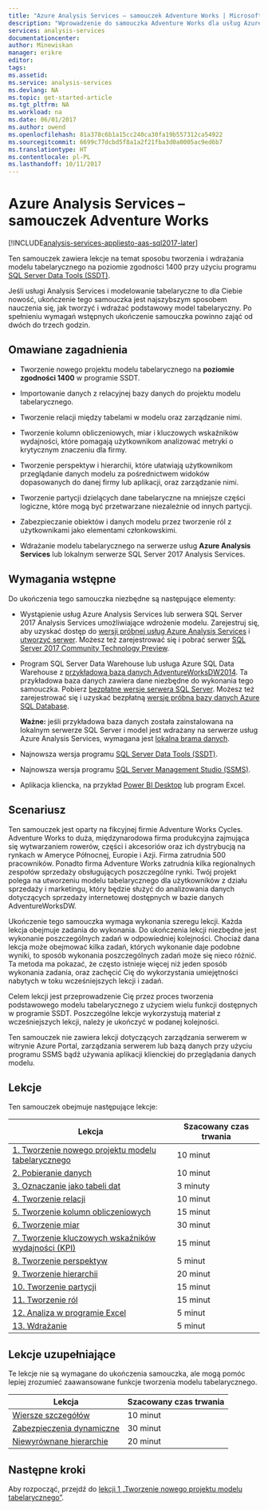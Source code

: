```yaml
---
title: "Azure Analysis Services — samouczek Adventure Works | Microsoft Docs"
description: "Wprowadzenie do samouczka Adventure Works dla usług Azure Analysis Services"
services: analysis-services
documentationcenter: 
author: Minewiskan
manager: erikre
editor: 
tags: 
ms.assetid: 
ms.service: analysis-services
ms.devlang: NA
ms.topic: get-started-article
ms.tgt_pltfrm: NA
ms.workload: na
ms.date: 06/01/2017
ms.author: owend
ms.openlocfilehash: 81a378c6b1a15cc240ca30fa19b557312ca54922
ms.sourcegitcommit: 6699c77dcbd5f8a1a2f21fba3d0a0005ac9ed6b7
ms.translationtype: HT
ms.contentlocale: pl-PL
ms.lasthandoff: 10/11/2017
---
```

# <a name="azure-analysis-services---adventure-works-tutorial"></a>Azure Analysis Services – samouczek Adventure Works

[!INCLUDE[analysis-services-appliesto-aas-sql2017-later](../../../includes/analysis-services-appliesto-aas-sql2017-later.md)]

Ten samouczek zawiera lekcje na temat sposobu tworzenia i wdrażania modelu tabelarycznego na poziomie zgodności 1400 przy użyciu programu [SQL Server Data Tools (SSDT)](https://docs.microsoft.com/sql/ssdt/download-sql-server-data-tools-ssdt).  

Jeśli usługi Analysis Services i modelowanie tabelaryczne to dla Ciebie nowość, ukończenie tego samouczka jest najszybszym sposobem nauczenia się, jak tworzyć i wdrażać podstawowy model tabelaryczny. Po spełnieniu wymagań wstępnych ukończenie samouczka powinno zająć od dwóch do trzech godzin.  
  
## <a name="what-you-learn"></a>Omawiane zagadnienia   
  
-   Tworzenie nowego projektu modelu tabelarycznego na **poziomie zgodności 1400** w programie SSDT.
  
-   Importowanie danych z relacyjnej bazy danych do projektu modelu tabelarycznego.  
  
-   Tworzenie relacji między tabelami w modelu oraz zarządzanie nimi.  
  
-   Tworzenie kolumn obliczeniowych, miar i kluczowych wskaźników wydajności, które pomagają użytkownikom analizować metryki o krytycznym znaczeniu dla firmy.  
  
-   Tworzenie perspektyw i hierarchii, które ułatwiają użytkownikom przeglądanie danych modelu za pośrednictwem widoków dopasowanych do danej firmy lub aplikacji, oraz zarządzanie nimi.  
  
-   Tworzenie partycji dzielących dane tabelaryczne na mniejsze części logiczne, które mogą być przetwarzane niezależnie od innych partycji.  
  
-   Zabezpieczanie obiektów i danych modelu przez tworzenie ról z użytkownikami jako elementami członkowskimi.  
  
-   Wdrażanie modelu tabelarycznego na serwerze usług **Azure Analysis Services** lub lokalnym serwerze SQL Server 2017 Analysis Services.  
  
## <a name="prerequisites"></a>Wymagania wstępne  
Do ukończenia tego samouczka niezbędne są następujące elementy:  
  
-   Wystąpienie usług Azure Analysis Services lub serwera SQL Server 2017 Analysis Services umożliwiające wdrożenie modelu. Zarejestruj się, aby uzyskać dostęp do [wersji próbnej usług Azure Analysis Services](https://azure.microsoft.com/services/analysis-services/) i [utworzyć serwer](../analysis-services-create-server.md). Możesz też zarejestrować się i pobrać serwer [SQL Server 2017 Community Technology Preview](https://www.microsoft.com/evalcenter/evaluate-sql-server-vnext-ctp). 

-   Program SQL Server Data Warehouse lub usługa Azure SQL Data Warehouse z [przykładową bazą danych AdventureWorksDW2014](http://go.microsoft.com/fwlink/?LinkID=335807). Ta przykładowa baza danych zawiera dane niezbędne do wykonania tego samouczka. Pobierz [bezpłatne wersje serwera SQL Server](https://www.microsoft.com/sql-server/sql-server-downloads). Możesz też zarejestrować się i uzyskać bezpłatną [wersję próbną bazy danych Azure SQL Database](https://azure.microsoft.com/services/sql-database/). 

    **Ważne:** jeśli przykładowa baza danych została zainstalowana na lokalnym serwerze SQL Server i model jest wdrażany na serwerze usług Azure Analysis Services, wymagana jest [lokalna brama danych](../analysis-services-gateway.md).

-   Najnowsza wersja programu [SQL Server Data Tools (SSDT)](https://msdn.microsoft.com/library/mt204009.aspx).

-   Najnowsza wersja programu [SQL Server Management Studio (SSMS)](https://docs.microsoft.com/sql/ssms/download-sql-server-management-studio-ssms).    

-   Aplikacja kliencka, na przykład [Power BI Desktop](https://powerbi.microsoft.com/desktop/) lub program Excel. 

## <a name="scenario"></a>Scenariusz  
Ten samouczek jest oparty na fikcyjnej firmie Adventure Works Cycles. Adventure Works to duża, międzynarodowa firma produkcyjna zajmująca się wytwarzaniem rowerów, części i akcesoriów oraz ich dystrybucją na rynkach w Ameryce Północnej, Europie i Azji. Firma zatrudnia 500 pracowników. Ponadto firma Adventure Works zatrudnia kilka regionalnych zespołów sprzedaży obsługujących poszczególne rynki. Twój projekt polega na utworzeniu modelu tabelarycznego dla użytkowników z działu sprzedaży i marketingu, który będzie służyć do analizowania danych dotyczących sprzedaży internetowej dostępnych w bazie danych AdventureWorksDW.  
  
Ukończenie tego samouczka wymaga wykonania szeregu lekcji. Każda lekcja obejmuje zadania do wykonania. Do ukończenia lekcji niezbędne jest wykonanie poszczególnych zadań w odpowiedniej kolejności. Chociaż dana lekcja może obejmować kilka zadań, których wykonanie daje podobne wyniki, to sposób wykonania poszczególnych zadań może się nieco różnić. Ta metoda ma pokazać, że często istnieje więcej niż jeden sposób wykonania zadania, oraz zachęcić Cię do wykorzystania umiejętności nabytych w toku wcześniejszych lekcji i zadań.  
  
Celem lekcji jest przeprowadzenie Cię przez proces tworzenia podstawowego modelu tabelarycznego z użyciem wielu funkcji dostępnych w programie SSDT. Poszczególne lekcje wykorzystują materiał z wcześniejszych lekcji, należy je ukończyć w podanej kolejności.
  
Ten samouczek nie zawiera lekcji dotyczących zarządzania serwerem w witrynie Azure Portal, zarządzania serwerem lub bazą danych przy użyciu programu SSMS bądź używania aplikacji klienckiej do przeglądania danych modelu. 


## <a name="lessons"></a>Lekcje  
Ten samouczek obejmuje następujące lekcje:  
  
|Lekcja|Szacowany czas trwania|  
|----------|------------------------------|  
|[1. Tworzenie nowego projektu modelu tabelarycznego](../tutorials/aas-lesson-1-create-a-new-tabular-model-project.md)|10 minut|  
|[2. Pobieranie danych](../tutorials/aas-lesson-2-get-data.md)|10 minut|  
|[3. Oznaczanie jako tabeli dat](../tutorials/aas-lesson-3-mark-as-date-table.md)|3 minuty|  
|[4. Tworzenie relacji](../tutorials/aas-lesson-4-create-relationships.md)|10 minut|  
|[5. Tworzenie kolumn obliczeniowych](../tutorials/aas-lesson-5-create-calculated-columns.md)|15 minut|
|[6. Tworzenie miar](../tutorials/aas-lesson-6-create-measures.md)|30 minut|  
|[7. Tworzenie kluczowych wskaźników wydajności (KPI)](../tutorials/aas-lesson-7-create-key-performance-indicators.md)|15 minut|  
|[8. Tworzenie perspektyw](../tutorials/aas-lesson-8-create-perspectives.md)|5 minut|  
|[9. Tworzenie hierarchii](../tutorials/aas-lesson-9-create-hierarchies.md)|20 minut|  
|[10. Tworzenie partycji](../tutorials/aas-lesson-10-create-partitions.md)|15 minut|  
|[11. Tworzenie ról](../tutorials/aas-lesson-11-create-roles.md)|15 minut|  
|[12. Analiza w programie Excel](../tutorials/aas-lesson-12-analyze-in-excel.md)|5 minut| 
|[13. Wdrażanie](../tutorials/aas-lesson-13-deploy.md)|5 minut|  
  
## <a name="supplemental-lessons"></a>Lekcje uzupełniające  
Te lekcje nie są wymagane do ukończenia samouczka, ale mogą pomóc lepiej zrozumieć zaawansowane funkcje tworzenia modelu tabelarycznego.  
  
|Lekcja|Szacowany czas trwania|  
|----------|------------------------------|  
|[Wiersze szczegółów](../tutorials/aas-supplemental-lesson-detail-rows.md)|10 minut|
|[Zabezpieczenia dynamiczne](../tutorials/aas-supplemental-lesson-dynamic-security.md)|30 minut|
|[Niewyrównane hierarchie](../tutorials/aas-supplemental-lesson-ragged-hierarchies.md)|20 minut| 

  
## <a name="next-steps"></a>Następne kroki  
Aby rozpocząć, przejdź do [lekcji 1 „Tworzenie nowego projektu modelu tabelarycznego”](../tutorials/aas-lesson-1-create-a-new-tabular-model-project.md).  
  
  
  

